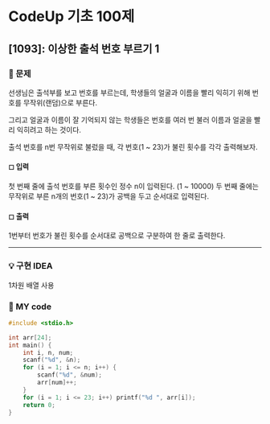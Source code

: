 # CodeUp 기초 100제

## [1093]: 이상한 출석 번호 부르기 1

### 🌴 문제

선생님은 출석부를 보고 번호를 부르는데,
학생들의 얼굴과 이름을 빨리 익히기 위해 번호를 무작위(랜덤)으로 부른다.

그리고 얼굴과 이름이 잘 기억되지 않는 학생들은 번호를 여러 번 불러
이름과 얼굴을 빨리 익히려고 하는 것이다.

출석 번호를 n번 무작위로 불렀을 때, 각 번호(1 ~ 23)가 불린 횟수를 각각 출력해보자.

#### ◻ 입력

첫 번째 줄에 출석 번호를 부른 횟수인 정수 n이 입력된다. (1 ~ 10000)
두 번째 줄에는 무작위로 부른 n개의 번호(1 ~ 23)가 공백을 두고 순서대로 입력된다.

#### ◻ 출력

1번부터 번호가 불린 횟수를 순서대로 공백으로 구분하여 한 줄로 출력한다.

---

### 💡 구현 IDEA

1차원 배열 사용

### 🤠 MY code

```c
#include <stdio.h>

int arr[24];
int main() {
    int i, n, num;
    scanf("%d", &n);
    for (i = 1; i <= n; i++) {
        scanf("%d", &num);
        arr[num]++;
    }
    for (i = 1; i <= 23; i++) printf("%d ", arr[i]);
    return 0;
}

```

